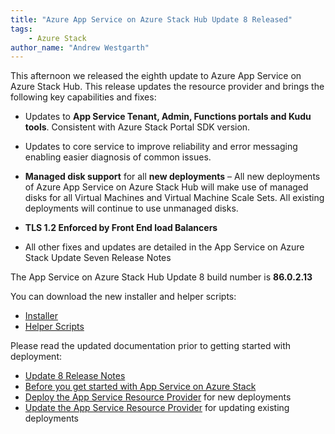 ```yaml
---
title: "Azure App Service on Azure Stack Hub Update 8 Released"
tags: 
    - Azure Stack
author_name: "Andrew Westgarth"
---
```


This afternoon we released the eighth update to Azure App Service on Azure Stack Hub. This release updates the resource provider and brings the following key capabilities and fixes:

- Updates to **App Service Tenant, Admin, Functions portals and Kudu tools**. Consistent with Azure Stack Portal SDK version.
- Updates to core service to improve reliability and error messaging enabling easier diagnosis of common issues.
- **Managed disk support** for all **new deployments** – All new deployments of Azure App Service on Azure Stack Hub will make use of managed disks for all Virtual Machines and Virtual Machine Scale Sets.  All existing deployments will continue to use unmanaged disks.
- **TLS 1.2 Enforced by Front End load Balancers**

- All other fixes and updates are detailed in the App Service on Azure Stack Update Seven Release Notes

The App Service on Azure Stack Hub Update 8 build number is **86.0.2.13**

You can download the new installer and helper scripts:
- [Installer](https://aka.ms/appsvcupdate8installer)
- [Helper Scripts](https://aka.ms/appsvconmashelpers)

Please read the updated documentation prior to getting started with deployment:

- [Update 8 Release Notes](https://docs.microsoft.com/en-us/azure-stack/operator/azure-stack-app-service-release-notes-update-eight)
- [Before you get started with App Service on Azure Stack](https://docs.microsoft.com/azure-stack/operator/azure-stack-app-service-before-you-get-started)
- [Deploy the App Service Resource Provider](https://docs.microsoft.com/azure-stack/operator/azure-stack-app-service-deploy) for new deployments
- [Update the App Service Resource Provider](https://docs.microsoft.com/azure-stack/operator/azure-stack-app-service-update) for updating existing deployments